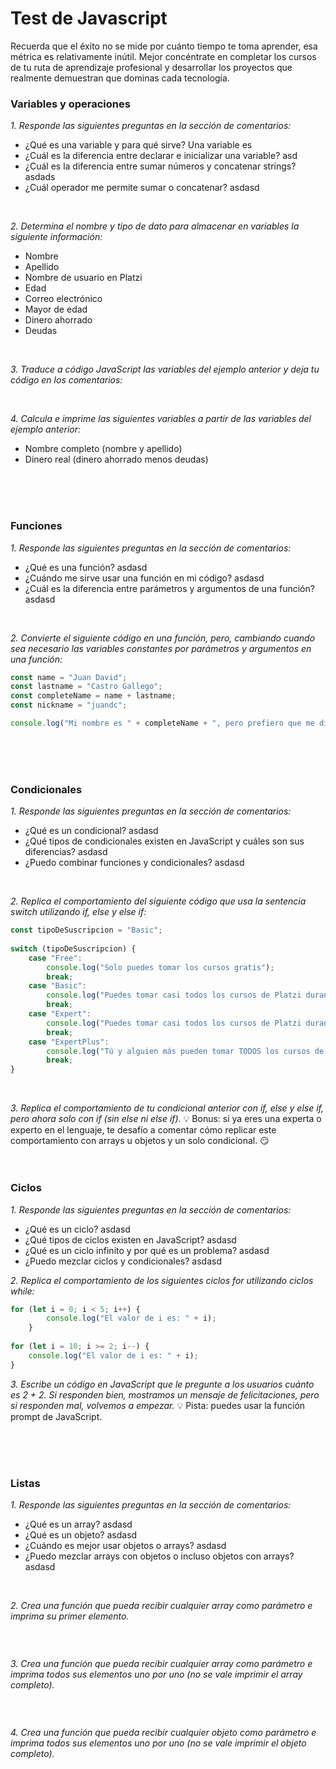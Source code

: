 # Test de Javascript

Recuerda que el éxito no se mide por cuánto tiempo te toma aprender, esa métrica es relativamente inútil. Mejor concéntrate en completar los cursos de tu ruta de aprendizaje profesional y desarrollar los proyectos que realmente demuestran que dominas cada tecnología.
<br>

### Variables y operaciones


*1. Responde las siguientes preguntas en la sección de comentarios:*

- ¿Qué es una variable y para qué sirve?
		Una variable es
- ¿Cuál es la diferencia entre declarar e inicializar una variable?
		asd
- ¿Cuál es la diferencia entre sumar números y concatenar strings?
		asdads
- ¿Cuál operador me permite sumar o concatenar?
		asdasd


<br>

*2. Determina el nombre y tipo de dato para almacenar en variables la siguiente información:*
- Nombre
- Apellido
- Nombre de usuario en Platzi
- Edad
- Correo electrónico
- Mayor de edad
- Dinero ahorrado
- Deudas

<br>

*3. Traduce a código JavaScript las variables del ejemplo anterior y deja tu código en los comentarios:*

    

<br>

*4. Calcula e imprime las siguientes variables a partir de las variables del ejemplo anterior:*
 
- Nombre completo (nombre y apellido)
- Dinero real (dinero ahorrado menos deudas)

<br>
<br>
<br>

### Funciones

*1. Responde las siguientes preguntas en la sección de comentarios:*

- ¿Qué es una función?
		asdasd
- ¿Cuándo me sirve usar una función en mi código?
		asdasd
- ¿Cuál es la diferencia entre parámetros y argumentos de una función?
		asdasd


<br>

*2. Convierte el siguiente código en una función, pero, cambiando cuando sea necesario las variables constantes por parámetros y argumentos en una función:*

```javascript
const name = "Juan David";
const lastname = "Castro Gallego";
const completeName = name + lastname;
const nickname = "juandc";

console.log("Mi nombre es " + completeName + ", pero prefiero que me digas " + nickname + ".");
```

<br>
<br>
<br>

### Condicionales

*1. Responde las siguientes preguntas en la sección de comentarios:*

- ¿Qué es un condicional?
		asdasd
- ¿Qué tipos de condicionales existen en JavaScript y cuáles son sus diferencias?
		asdasd
- ¿Puedo combinar funciones y condicionales?
		asdasd

<br>

*2. Replica el comportamiento del siguiente código que usa la sentencia switch utilizando if, else y else if:*

```javascript
const tipoDeSuscripcion = "Basic";
    
switch (tipoDeSuscripcion) {
    case "Free":
        console.log("Solo puedes tomar los cursos gratis");
        break;
    case "Basic":
        console.log("Puedes tomar casi todos los cursos de Platzi durante un mes");
        break;
    case "Expert":
        console.log("Puedes tomar casi todos los cursos de Platzi durante un año");
        break;
    case "ExpertPlus":
        console.log("Tú y alguien más pueden tomar TODOS los cursos de Platzi durante un año");
        break;
}
```

    
<br>

*3. Replica el comportamiento de tu condicional anterior con if, else y else if, pero ahora solo con if (sin else ni else if).*
💡 Bonus: si ya eres una experta o experto en el lenguaje, te desafío a comentar cómo replicar este comportamiento con arrays u objetos y un solo condicional. 😏
<br>
<br>
<br>

### Ciclos

*1. Responde las siguientes preguntas en la sección de comentarios:*

- ¿Qué es un ciclo?
		asdasd
- ¿Qué tipos de ciclos existen en JavaScript?
		asdasd
- ¿Qué es un ciclo infinito y por qué es un problema?
		asdasd
- ¿Puedo mezclar ciclos y condicionales?
		asdasd

*2. Replica el comportamiento de los siguientes ciclos for utilizando ciclos while:*
```javascript
for (let i = 0; i < 5; i++) {
        console.log("El valor de i es: " + i);
    }
    
for (let i = 10; i >= 2; i--) {
    console.log("El valor de i es: " + i);
}
```


*3. Escribe un código en JavaScript que le pregunte a los usuarios cuánto es 2 + 2. Si responden bien, mostramos un mensaje de felicitaciones, pero si responden mal, volvemos a empezar.*
💡 Pista: puedes usar la función prompt de JavaScript.

<br>
<br>
<br>

### Listas

*1. Responde las siguientes preguntas en la sección de comentarios:*

- ¿Qué es un array?
		asdasd
- ¿Qué es un objeto?
		asdasd
- ¿Cuándo es mejor usar objetos o arrays?
		asdasd
- ¿Puedo mezclar arrays con objetos o incluso objetos con arrays?
		asdasd
<br>

*2. Crea una función que pueda recibir cualquier array como parámetro e imprima su primer elemento.*

```javascript

```
<br>

*3. Crea una función que pueda recibir cualquier array como parámetro e imprima todos sus elementos uno por uno (no se vale imprimir el array completo).*

```javascript

```
<br>

*4. Crea una función que pueda recibir cualquier objeto como parámetro e imprima todos sus elementos uno por uno (no se vale imprimir el objeto completo).*

```javascript

```
